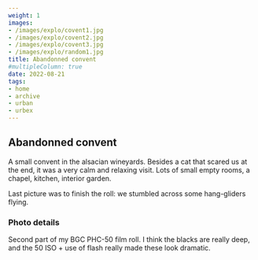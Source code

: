 ```yaml
---
weight: 1
images:
- /images/explo/covent1.jpg
- /images/explo/covent2.jpg
- /images/explo/covent3.jpg
- /images/explo/random1.jpg
title: Abandonned convent
#multipleColumn: true
date: 2022-08-21
tags:
- home
- archive
- urban
- urbex
---
```


## Abandonned convent

A small convent in the alsacian wineyards. Besides a cat that scared us at the end, it was a very calm and relaxing visit. Lots of small empty rooms, a chapel, kitchen, interior garden.

Last picture was to finish the roll: we stumbled across some hang-gliders flying.

### Photo details

Second part of my BGC PHC-50 film roll. I think the blacks are really deep, and the 50 ISO + use of flash really made these look dramatic.

